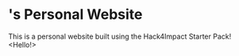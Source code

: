 # <Your Name>'s Personal Website
This is a personal website built using the Hack4Impact Starter Pack!
<Hello!>

